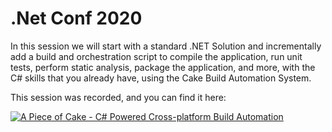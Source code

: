 # .Net Conf 2020

In this session we will start with a standard .NET Solution and incrementally add a build and orchestration script to compile the application, run unit tests, perform static analysis, package the application, and more, with the C# skills that you already have, using the Cake Build Automation System.

This session was recorded, and you can find it here:

[![A Piece of Cake - C# Powered Cross-platform Build Automation](https://img.youtube.com/vi/o38glTSZsVg/0.jpg)](http://www.youtube.com/watch?v=o38glTSZsVg "A Piece of Cake - C# Powered Cross-platform Build Automation")
